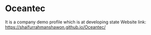 # Oceantec
 It is a company demo profile which is at developing state
Website link: https://shaifurrahmanshawon.github.io/Oceantec/